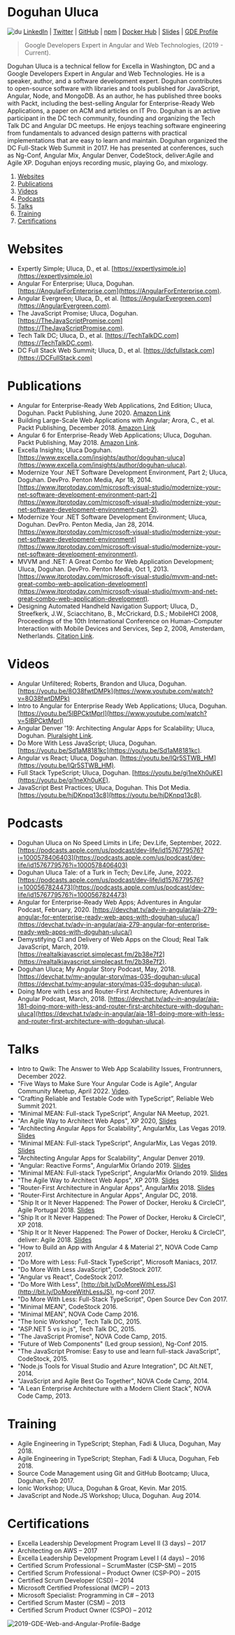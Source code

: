 # Doguhan Uluca
![du](https://secure.gravatar.com/avatar/7cbaa9afb5ca78d97f3c689f8ce6c985) [LinkedIn](https://www.linkedin.com/in/duluca/) | [Twitter](https://twitter.com/intent/user?screen_name=duluca) | [GitHub](https://github.com/duluca) | [npm](https://www.npmjs.com/~duluca) | [Docker Hub](https://hub.docker.com/r/duluca/) | [Slides](https://slides.com/doguhanuluca) | [GDE Profile](https://developers.google.com/community/experts/directory/profile/profile-doguhan_uluca)

> Google Developers Expert in Angular and Web Technologies, (2019 - Current).

Doguhan Uluca is a technical fellow for Excella in Washington, DC and a Google Developers Expert in Angular and Web Technologies. He is a speaker, author, and a software development expert. Doguhan contributes to open-source software with libraries and tools published for JavaScript, Angular, Node, and MongoDB. As an author, he has published three books with Packt, including the best-selling Angular for Enterprise-Ready Web Applications, a paper on ACM and articles on IT Pro. Doguhan is an active participant in the DC tech community, founding and organizing the Tech Talk DC and Angular DC meetups. He enjoys teaching software engineering from fundamentals to advanced design patterns with practical implementations that are easy to learn and maintain. Doguhan organized the DC Full-Stack Web Summit in 2017. He has presented at conferences, such as Ng-Conf, Angular Mix, Angular Denver, CodeStock, deliver:Agile and Agile XP. Doguhan enjoys recording music, playing Go, and mixology.

1. [Websites](#websites)
2. [Publications](#publications)
3. [Videos](#videos)
4. [Podcasts](#podcasts)
5. [Talks](#talks)
6. [Training](#training)
7. [Certifications](#certifications)

# Websites

* Expertly Simple; Uluca, D., et al. [https://expertlysimple.io](https://expertlysimple.io)
* Angular For Enterprise; Uluca, Doguhan. [https://AngularForEnterprise.com](https://AngularForEnterprise.com).
* Angular Evergreen; Uluca, D., et al. [https://AngularEvergreen.com](https://AngularEvergreen.com).
*	The JavaScript Promise; Uluca, Doguhan. [https://TheJavaScriptPromise.com](https://TheJavaScriptPromise.com). 
*	Tech Talk DC; Uluca, D., et al. [https://TechTalkDC.com](https://TechTalkDC.com).
* DC Full Stack Web Summit; Uluca, D., et al. [https://dcfullstack.com](https://DCFullStack.com)

# Publications

* Angular for Enterprise-Ready Web Applications, 2nd Edition; Uluca, Doguhan. Packt Publishing, June 2020. [Amazon Link](https://www.amazon.com/Angular-Enterprise-Ready-Web-Applications-production-grade/dp/1838648801/ref=sr_1_1?keywords=angular+for+enterprise&qid=1577373138&sr=8-1)
* Building Large-Scale Web Applications with Angular; Arora, C., et al. Packt Publishing, December 2018. [Amazon Link](https://www.amazon.com/Building-Large-Scale-Applications-Angular-production-grade/dp/178995956X/ref=sr_1_4?keywords=uluca&qid=1549863219&s=gateway&sr=8-4)
*	Angular 6 for Enterprise-Ready Web Applications; Uluca, Doguhan. Packt Publishing, May 2018. [Amazon Link](https://www.amazon.com/Angular-Enterprise-Ready-Web-Applications-production-ready/dp/1786462907/ref=sr_1_1?keywords=uluca&qid=1549863219&s=gateway&sr=8-1).
*	Excella Insights; Uluca Doguhan. [https://www.excella.com/insights/author/doguhan-uluca](https://www.excella.com/insights/author/doguhan-uluca).
*	Modernize Your .NET Software Development Environment, Part 2; Uluca, Doguhan. DevPro. Penton Media, Apr 18, 2014. [https://www.itprotoday.com/microsoft-visual-studio/modernize-your-net-software-development-environment-part-2](https://www.itprotoday.com/microsoft-visual-studio/modernize-your-net-software-development-environment-part-2). 
*	Modernize Your .NET Software Development Environment; Uluca, Doguhan. DevPro. Penton Media, Jan 28, 2014. [https://www.itprotoday.com/microsoft-visual-studio/modernize-your-net-software-development-environment](https://www.itprotoday.com/microsoft-visual-studio/modernize-your-net-software-development-environment). 
*	MVVM and .NET: A Great Combo for Web Application Development; Uluca, Doguhan. DevPro. Penton Media, Oct 1, 2013. 
[https://www.itprotoday.com/microsoft-visual-studio/mvvm-and-net-great-combo-web-application-development](https://www.itprotoday.com/microsoft-visual-studio/mvvm-and-net-great-combo-web-application-development). 
*	Designing Automated Handheld Navigation Support; Uluca, D., Streefkerk, J.W., Sciacchitano, B., McCrickard, D.S.; MobileHCI 2008, Proceedings of the 10th International Conference on Human-Computer Interaction with Mobile Devices and Services, Sep 2, 2008, Amsterdam, Netherlands. [Citation Link](https://dl.acm.org/citation.cfm?id=1409319).

# Videos

* Angular Unfiltered; Roberts, Brandon and Uluca, Doguhan. [https://youtu.be/8O38fwtDMPk](https://www.youtube.com/watch?v=8O38fwtDMPk)
* Intro to Angular for Enterprise Ready Web Applications; Uluca, Doguhan. [https://youtu.be/5IBPCktMprI](https://www.youtube.com/watch?v=5IBPCktMprI)
* Angular Denver '19: Architecting Angular Apps for Scalability; Uluca, Doguhan. [Pluralsight Link](https://www.pluralsight.com/courses/angular-denver-2019-session-28).
* Do More With Less JavaScript; Uluca, Doguhan. [https://youtu.be/Sd1aM8181kc](https://youtu.be/Sd1aM8181kc).
* Angular vs React; Uluca, Doguhan. [https://youtu.be/IQr5STWB_HM](https://youtu.be/IQr5STWB_HM).
* Full Stack TypeScript; Uluca, Doguhan. [https://youtu.be/gi1neXh0uKE](https://youtu.be/gi1neXh0uKE).
* JavaScript Best Practices; Uluca, Doguhan. This Dot Media. [https://youtu.be/hjDKnpq13c8](https://youtu.be/hjDKnpq13c8).

# Podcasts

* Doguhan Uluca on No Speed Limits in Life; Dev.Life, September, 2022. [https://podcasts.apple.com/us/podcast/dev-life/id1576779576?i=1000578406403](https://podcasts.apple.com/us/podcast/dev-life/id1576779576?i=1000578406403)
* Doguhan Uluca Tale: of a Turk in Tech; Dev.Life, June, 2022. [https://podcasts.apple.com/us/podcast/dev-life/id1576779576?i=1000567824473](https://podcasts.apple.com/us/podcast/dev-life/id1576779576?i=1000567824473)
* Angular for Enterprise-Ready Web Apps; Adventures in Angular Podcast, February, 2020. [https://devchat.tv/adv-in-angular/aia-279-angular-for-enterprise-ready-web-apps-with-doguhan-uluca/](https://devchat.tv/adv-in-angular/aia-279-angular-for-enterprise-ready-web-apps-with-doguhan-uluca/)
* Demystifying CI and Delivery of Web Apps on the Cloud; Real Talk JavaScript, March, 2019. [https://realtalkjavascript.simplecast.fm/2b38e7f2](https://realtalkjavascript.simplecast.fm/2b38e7f2).
* Doguhan Uluca; My Angular Story Podcast, May, 2018. [https://devchat.tv/my-angular-story/mas-035-doguhan-uluca](https://devchat.tv/my-angular-story/mas-035-doguhan-uluca).
* Doing More with Less and Router-First Architecture; Adventures in Angular Podcast, March, 2018. [https://devchat.tv/adv-in-angular/aia-181-doing-more-with-less-and-router-first-architecture-with-doguhan-uluca](https://devchat.tv/adv-in-angular/aia-181-doing-more-with-less-and-router-first-architecture-with-doguhan-uluca).

# Talks

* Intro to Qwik: The Answer to Web App Scalability Issues, Frontrunners, December 2022. 
* "Five Ways to Make Sure Your Angular Code is Agile", Angular Community Meetup, April 2022. [Video](https://www.youtube.com/watch?v=VG0veoFKX_w&t=2128s).
*	“Crafting Reliable and Testable Code with TypeScript”, Reliable Web Summit 2021.
*	“Minimal MEAN: Full-stack TypeScript”, Angular NA Meetup, 2021.
* "An Agile Way to Architect Web Apps", XP 2020, [Slides](https://slides.com/doguhanuluca/the-agile-way-to-architect-web-apps)
* "Architecting Angular Apps for Scalability", AngularMix, Las Vegas 2019. [Slides](https://slides.com/doguhanuluca/architecture-for-scalable-angular-apps)
* "Minimal MEAN: Full-stack TypeScript", AngularMix, Las Vegas 2019. [Slides](https://slides.com/doguhanuluca/minimal-mean2)
* "Architecting Angular Apps for Scalability", Angular Denver 2019.
* "Angular: Reactive Forms", AngularMix Orlando 2019. [Slides](https://slides.com/doguhanuluca/angular-reactive-forms)
* "Minimal MEAN: Full-stack TypeScript", AngularMix Orlando 2019. [Slides](https://slides.com/doguhanuluca/minimal-mean2)
* "The Agile Way to Architect Web Apps", XP 2019. [Slides](https://slides.com/doguhanuluca/agile-web-app-architecture)
* "Router-First Architecture in Angular Apps", AngularMix 2018. [Slides](https://slides.com/doguhanuluca/router-first-architecture)
* "Router-First Architecture in Angular Apps", Angular DC, 2018.
* "Ship It or It Never Happened: The Power of Docker, Heroku & CircleCI", Agile Portugal 2018. [Slides](https://slides.com/doguhanuluca/agile-pt18)
* "Ship It or It Never Happened: The Power of Docker, Heroku & CircleCI", XP 2018.
* "Ship It or It Never Happened: The Power of Docker, Heroku & CircleCI", deliver: Agile 2018. [Slides](https://slides.com/doguhanuluca/shipit-or-itneverhappened)
* "How to Build an App with Angular 4 & Material 2", NOVA Code Camp 2017. 
* "Do More with Less: Full-Stack TypeScript", Microsoft Maniacs, 2017.
* "Do More With Less JavaScript", CodeStock 2017.
* "Angular vs React", CodeStock 2017.
* "Do More With Less", [http://bit.ly/DoMoreWithLessJS](http://bit.ly/DoMoreWithLessJS), ng-conf 2017.
* "Do More With Less: Full-Stack TypeScript", Open Source Dev Con 2017.
* "Minimal MEAN", CodeStock 2016.
* "Minimal MEAN", NOVA Code Camp 2016.
* "The Ionic Workshop", Tech Talk DC, 2015.
* "ASP.NET 5 vs io.js", Tech Talk DC, 2015.
* "The JavaScript Promise", NOVA Code Camp, 2015.
* "Future of Web Components" (Led group session), Ng-Conf 2015.
* "The JavaScript Promise: Easy to use and learn full-stack JavaScript", CodeStock, 2015.
* "Node.js Tools for Visual Studio and Azure Integration", DC Alt.NET, 2014.
* "JavaScript and Agile Best Go Together", NOVA Code Camp, 2014.
* "A Lean Enterprise Architecture with a Modern Client Stack", NOVA Code Camp, 2013.

# Training
*	Agile Engineering in TypeScript; Stephan, Fadi & Uluca, Doguhan, May 2018.
*	Agile Engineering in TypeScript; Stephan, Fadi & Uluca, Doguhan, Feb 2018.
*	Source Code Management using Git and GitHub Bootcamp; Uluca, Doguhan, Feb 2017.
*	Ionic Workshop; Uluca, Doguhan & Groat, Kevin. Mar 2015.
*	JavaScript and Node.JS Workshop; Uluca, Doguhan. Aug 2014.

# Certifications
*	Excella Leadership Development Program Level II (3 days) – 2017
*	Architecting on AWS – 2017
*	Excella Leadership Development Program Level I (4 days) – 2016
*	Certified Scrum Professional – ScrumMaster (CSP-SM) – 2015
*	Certified Scrum Professional – Product Owner (CSP-PO) – 2015
*	Certified Scrum Developer (CSD) – 2014
*	Microsoft Certified Professional (MCP) – 2013
*	Microsoft Specialist: Programming in C# – 2013
*	Certified Scrum Master (CSM) – 2013
*	Certified Scrum Product Owner (CSPO) – 2012

![2019-GDE-Web-and-Angular-Profile-Badge](https://user-images.githubusercontent.com/822159/71481109-88c96b00-27ca-11ea-8568-510c946538dd.png)
